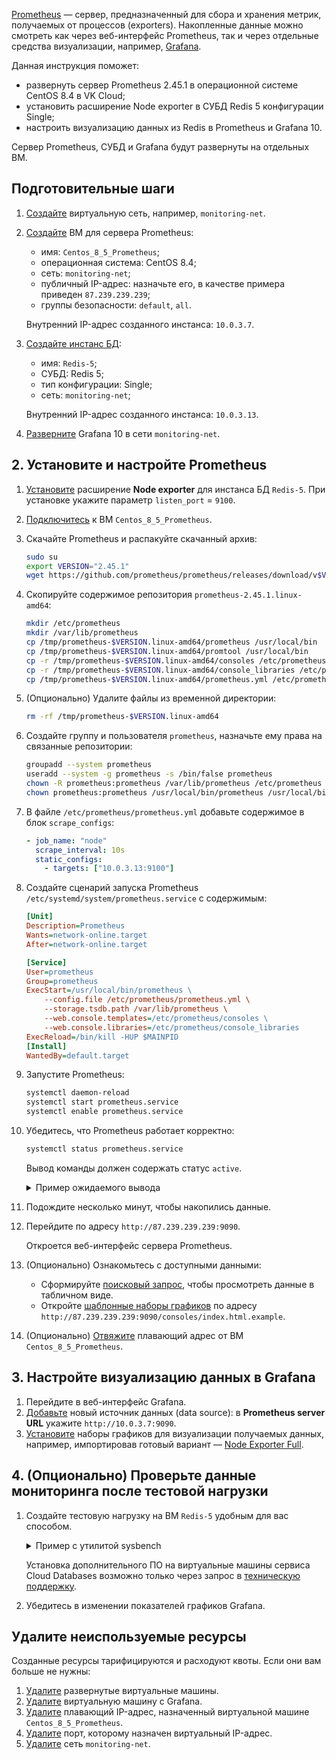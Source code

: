 [Prometheus](https://prometheus.io/) — сервер, предназначенный для сбора и хранения метрик, получаемых от процессов (exporters). Накопленные данные можно смотреть как через веб-интерфейс Prometheus, так и через отдельные средства визуализации, например, [Grafana](https://grafana.com/docs/grafana/latest/).

Данная инструкция поможет:

- развернуть сервер Prometheus 2.45.1 в операционной системе CentOS 8.4 в VK Cloud;
- установить расширение Node exporter в СУБД Redis 5 конфигурации Single;
- настроить визуализацию данных из Redis в Prometheus и Grafana 10.

Сервер Prometheus, СУБД и Grafana будут развернуты на отдельных ВМ.

## Подготовительные шаги

1. [Создайте](/ru/networks/vnet/service-management/net#sozdanie_seti) виртуальную сеть, например, `monitoring-net`.
1. [Создайте](/ru/computing/iaas/service-management/vm/vm-create) ВМ для сервера Prometheus:

   - имя: `Centos_8_5_Prometheus`;
   - операционная система: CentOS 8.4;
   - сеть: `monitoring-net`;
   - публичный IP-адрес: назначьте его, в качестве примера приведен `87.239.239.239`;
   - группы безопасности: `default`, `all`.

   Внутренний IP-адрес созданного инстанса: `10.0.3.7`.

1. [Создайте инстанс БД](/ru/dbs/dbaas/service-management/create/create-single-replica):

   - имя: `Redis-5`;
   - СУБД: Redis 5;
   - тип конфигурации: Single;
   - сеть: `monitoring-net`;

   Внутренний IP-адрес созданного инстанса: `10.0.3.13`.

1. [Разверните](/ru/applications-and-services/marketplace/initial-configuration/grafana-start) Grafana 10 в сети `monitoring-net`.

## 2. Установите и настройте Prometheus

1. [Установите](/ru/dbs/dbaas/service-management/managing-extensions#ustanovka_rasshireniya) расширение **Node exporter** для инстанса БД `Redis-5`. При установке укажите параметр `listen_port` = `9100`.
1. [Подключитесь](/ru/computing/iaas/service-management/vm/vm-connect/vm-connect-nix) к ВМ `Centos_8_5_Prometheus`.
1. Скачайте Prometheus и распакуйте скачанный архив:

   ```bash
   sudo su
   export VERSION="2.45.1"
   wget https://github.com/prometheus/prometheus/releases/download/v$VERSION/prometheus-$VERSION.linux-amd64.tar.gz -O - | tar -xzv -C /tmp
   ```

1. Скопируйте содержимое репозитория `prometheus-2.45.1.linux-amd64`:

   ```bash
   mkdir /etc/prometheus
   mkdir /var/lib/prometheus
   cp /tmp/prometheus-$VERSION.linux-amd64/prometheus /usr/local/bin
   cp /tmp/prometheus-$VERSION.linux-amd64/promtool /usr/local/bin
   cp -r /tmp/prometheus-$VERSION.linux-amd64/consoles /etc/prometheus
   cp -r /tmp/prometheus-$VERSION.linux-amd64/console_libraries /etc/prometheus
   cp /tmp/prometheus-$VERSION.linux-amd64/prometheus.yml /etc/prometheus/
   ```

1. (Опционально) Удалите файлы из временной директории:

   ```bash
   rm -rf /tmp/prometheus-$VERSION.linux-amd64
   ```

1. Создайте группу и пользователя `prometheus`, назначьте ему права на связанные репозитории:

   ```bash
   groupadd --system prometheus
   useradd --system -g prometheus -s /bin/false prometheus
   chown -R prometheus:prometheus /var/lib/prometheus /etc/prometheus
   chown prometheus:prometheus /usr/local/bin/prometheus /usr/local/bin/promtool
   ```

1. В файле `/etc/prometheus/prometheus.yml` добавьте содержимое в блок `scrape_configs`:

   ```yml
   - job_name: "node"
     scrape_interval: 10s
     static_configs:
       - targets: ["10.0.3.13:9100"]
   ```

1. Создайте сценарий запуска Prometheus `/etc/systemd/system/prometheus.service` с содержимым:

   ```ini
   [Unit]
   Description=Prometheus
   Wants=network-online.target
   After=network-online.target

   [Service]
   User=prometheus
   Group=prometheus
   ExecStart=/usr/local/bin/prometheus \
       --config.file /etc/prometheus/prometheus.yml \
       --storage.tsdb.path /var/lib/prometheus \
       --web.console.templates=/etc/prometheus/consoles \
       --web.console.libraries=/etc/prometheus/console_libraries
   ExecReload=/bin/kill -HUP $MAINPID
   [Install]
   WantedBy=default.target
   ```

1. Запустите Prometheus:

   ```bash
   systemctl daemon-reload
   systemctl start prometheus.service
   systemctl enable prometheus.service
   ```

1. Убедитесь, что Prometheus работает корректно:

   ```bash
   systemctl status prometheus.service
   ```

   Вывод команды должен содержать статус `active`.

   <details>
    <summary>Пример ожидаемого вывода</summary>

    ```bash
    prometheus.service - Prometheus
     Loaded: loaded (/etc/systemd/system/prometheus.service; enabled; vendor preset: disabled)
     Active: active (running) since Mon 2023-11-20 16:11:25 UTC; 25min ago
    Main PID: 1065 (prometheus)
     Tasks: 6 (limit: 5921)
     Memory: 51.3M
     CGroup: /system.slice/prometheus.service
             └─1065 /usr/local/bin/prometheus --config.file /etc/prometheus/prometheus.yml --storage.tsdb.path /var/lib/prometheus --web.console.templates=/etc/prometheus/consoles

    Nov 20 16:11:25 centos-8-5-prometheus.novalocal prometheus[1065]: ts=2023-11-20T16:11:25.319Z caller=tls_config.go:274 level=info component=web msg="Listening on" address=[::]:9090
    Nov 20 16:11:25 centos-8-5-prometheus.novalocal prometheus[1065]: ts=2023-11-20T16:11:25.319Z caller=tls_config.go:277 level=info component=web msg="TLS is disabled." http2=false address=[::]:9090
    Nov 20 16:11:25 centos-8-5-prometheus.novalocal prometheus[1065]: ts=2023-11-20T16:11:25.319Z caller=head.go:755 level=info component=tsdb msg="WAL segment loaded" segment=0 maxSegment=0
    Nov 20 16:11:25 centos-8-5-prometheus.novalocal prometheus[1065]: ts=2023-11-20T16:11:25.319Z caller=head.go:792 level=info component=tsdb msg="WAL replay completed" checkpoint_replay_duration=44.387µs wal_replay_duration=1.206992ms wbl_replay_duration=160ns total_replay_duration=1.363332ms
    Nov 20 16:11:25 centos-8-5-prometheus.novalocal prometheus[1065]: ts=2023-11-20T16:11:25.320Z caller=main.go:1040 level=info fs_type=EXT4_SUPER_MAGIC
    Nov 20 16:11:25 centos-8-5-prometheus.novalocal prometheus[1065]: ts=2023-11-20T16:11:25.320Z caller=main.go:1043 level=info msg="TSDB started"
    Nov 20 16:11:25 centos-8-5-prometheus.novalocal prometheus[1065]: ts=2023-11-20T16:11:25.320Z caller=main.go:1224 level=info msg="Loading configuration file" filename=/etc/prometheus/prometheus.yml
    Nov 20 16:11:25 centos-8-5-prometheus.novalocal prometheus[1065]: ts=2023-11-20T16:11:25.327Z caller=main.go:1261 level=info msg="Completed loading of configuration file" filename=/etc/prometheus/prometheus.yml totalDuration=6.828877ms db_storage=1.31µs remote_storage=1.172µs web_handler=292ns query_engine=475ns scrape=6.420765ms scrape_sd=40.431µs notify=24.848µs notify_sd=9.021µs rules=1.268µs tracing=5.417µs
    Nov 20 16:11:25 centos-8-5-prometheus.novalocal prometheus[1065]: ts=2023-11-20T16:11:25.327Z caller=main.go:1004 level=info msg="Server is ready to receive web requests."
    Nov 20 16:11:25 centos-8-5-prometheus.novalocal prometheus[1065]: ts=2023-11-20T16:11:25.327Z caller=manager.go:995 level=info component="rule manager" msg="Starting rule manager..."
    ```

   </details>

1. Подождите несколько минут, чтобы накопились данные.
1. Перейдите по адресу `http://87.239.239.239:9090`.

   Откроется веб-интерфейс сервера Prometheus.

1. (Опционально) Ознакомьтесь с доступными данными:

   - Сформируйте [поисковый запрос](https://prometheus.io/docs/prometheus/2.45/querying/examples/), чтобы просмотреть данные в табличном виде.
   - Откройте [шаблонные наборы графиков](https://prometheus.io/docs/visualization/consoles/) по адресу `http://87.239.239.239:9090/consoles/index.html.example`.

1. (Опционально) [Отвяжите](/ru/networks/vnet/service-management/floating-ip#otvyazka_plavayushchego_ip_adresa) плавающий адрес от ВМ `Centos_8_5_Prometheus`.

## 3. Настройте визуализацию данных в Grafana

1. Перейдите в веб-интерфейс Grafana.
1. [Добавьте](https://grafana.com/docs/grafana/v10.0/administration/data-source-management/) новый источник данных (data source): в **Prometheus server URL** укажите `http://10.0.3.7:9090`.
1. [Установите](https://grafana.com/docs/grafana/v10.0/dashboards/build-dashboards/create-dashboard/) наборы графиков для визуализации получаемых данных, например, импортировав готовый вариант — [Node Exporter Full](https://grafana.com/grafana/dashboards/1860-node-exporter-full/).

## 4. (Опционально) Проверьте данные мониторинга после тестовой нагрузки

1. Создайте тестовую нагрузку на ВМ `Redis-5` удобным для вас способом.

   <details>
    <summary>Пример с утилитой sysbench</summary>

   ```bash
   sysbench cpu  --cpu-max-prime=2000000 --time=60 run
   sysbench fileio --file-test-mode=rndrw --time=60 prepare
   sysbench fileio --file-test-mode=rndrw --time=60 run
   sysbench threads --time=60 run
   sysbench mutex --time=60 run
   ```

   </details>

   <warn>

   Установка дополнительного ПО на виртуальные машины сервиса Cloud Databases возможно только через запрос в [техническую поддержку](/ru/contacts).

   </warn>

1. Убедитесь в изменении показателей графиков Grafana.

## Удалите неиспользуемые ресурсы

Созданные ресурсы тарифицируются и расходуют квоты. Если они вам больше не нужны:

1. [Удалите](/ru/computing/iaas/service-management/vm/vm-manage#delete_vm) развернутые виртуальные машины.
1. [Удалите](/ru/applications-and-services/marketplace/service-management/pr-instance-manage#udalenie_instansa_servisa) виртуальную машину с Grafana.
1. [Удалите](/ru/networks/vnet/service-management/floating-ip#udalenie_plavayushchego_ip_adresa_iz_proekta) плавающий IP-адрес, назначенный виртуальной машине `Centos_8_5_Prometheus`.
1. [Удалите](/ru/networks/vnet/service-management/ports#udalenie_porta) порт, которому назначен виртуальный IP-адрес.
1. [Удалите](/ru/networks/vnet/service-management/net#udalenie_seti) сеть `monitoring-net`.
